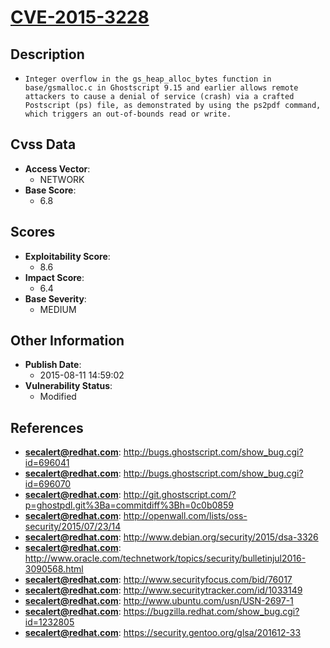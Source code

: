 
# [CVE-2015-3228](https://cve.mitre.org/cgi-bin/cvename.cgi?name=CVE-2015-3228)

## Description

- `Integer overflow in the gs_heap_alloc_bytes function in base/gsmalloc.c in Ghostscript 9.15 and earlier allows remote attackers to cause a denial of service (crash) via a crafted Postscript (ps) file, as demonstrated by using the ps2pdf command, which triggers an out-of-bounds read or write.`

## Cvss Data

- **Access Vector**:
  - NETWORK
- **Base Score**:
  - 6.8

## Scores

- **Exploitability Score**:
  - 8.6
- **Impact Score**:
  - 6.4
- **Base Severity**:
  - MEDIUM

## Other Information

- **Publish Date**:
  - 2015-08-11 14:59:02
- **Vulnerability Status**:
  - Modified

## References

- **secalert@redhat.com**: http://bugs.ghostscript.com/show_bug.cgi?id=696041
- **secalert@redhat.com**: http://bugs.ghostscript.com/show_bug.cgi?id=696070
- **secalert@redhat.com**: http://git.ghostscript.com/?p=ghostpdl.git%3Ba=commitdiff%3Bh=0c0b0859
- **secalert@redhat.com**: http://openwall.com/lists/oss-security/2015/07/23/14
- **secalert@redhat.com**: http://www.debian.org/security/2015/dsa-3326
- **secalert@redhat.com**: http://www.oracle.com/technetwork/topics/security/bulletinjul2016-3090568.html
- **secalert@redhat.com**: http://www.securityfocus.com/bid/76017
- **secalert@redhat.com**: http://www.securitytracker.com/id/1033149
- **secalert@redhat.com**: http://www.ubuntu.com/usn/USN-2697-1
- **secalert@redhat.com**: https://bugzilla.redhat.com/show_bug.cgi?id=1232805
- **secalert@redhat.com**: https://security.gentoo.org/glsa/201612-33
